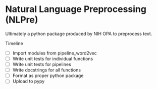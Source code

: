 # Natural Language Preprocessing (NLPre)

Ultimately a python package produced by NIH OPA to preprocess text.

Timeline

+ [ ] Import modules from pipeline_word2vec
+ [ ] Write unit tests for individual functions
+ [ ] Write unit tests for pipelines
+ [ ] Write docstrings for all functions
+ [ ] Format as proper python package
+ [ ] Upload to pypy